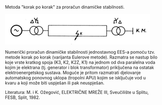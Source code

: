 Metoda "korak po korak" za proračun dinamičke stabilnosti.

![Primjer sustava](slike/primjer_1_10.png)

Numerički proračun dinamičke stabilnosti jednostavnog EES-a pomoću tzv. metode korak po korak (varijanta Eulerove metode). Razmatra se nastup bilo koje vrste kratkog spoja (K3, K2, K2Z, K1) na jednom od dva paralelna voda kojim je elektrana (tj. generator i blok transformator) priključena na ostatak elektroenergetskog sustava. Moguće je pritom razmatrati djelovanje automatskog ponovnog uklopa (tropolni APU) kojim se isključuje vod u kvaru a koji može biti uspješan ili pak neuspješan.

Literatura: M. i K. Ožegović, ELEKTRIČNE MREŽE III, Sveučilište u Splitu, FESB, Split, 1982.
